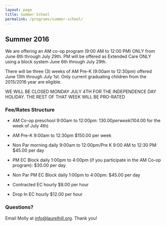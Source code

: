 ```yaml
---
layout: page
title: Summer School
permalink: /programs/summer-school/
---
```


## Summer 2016

We are offering an AM co-op program (9:00 AM to 12:00 PM) ONLY from June 6th through July 29th. PM will be offered as Extended Care ONLY using a block system June 6th through July 29th. 


There will be three (3) weeks of AM Pre-K (9:00am to 12:30pm) offered June 13th through July 1st.  Only current graduating children from the 2015/2016 year are eligible.


WE WILL BE CLOSED MONDAY JULY 4TH FOR THE INDEPENDENCE DAY HOLIDAY. THE REST OF THAT WEEK WILL BE PRO-RATED


### Fee/Rates Structure


* AM Co-op preschool 9:00am to 12:00pm:  $130.00 per week ($104.00 for the week of July 4th)
* AM Pre-K 9:00am to 12:30pm $150.00 per week

* Non Par morning daily 9:00am to 12:00pm/Pre K 9:00 AM to 12:30 PM: $45.00 per day
* PM EC Block daily 1:00pm to 4:00pm (if you participate in the AM Co-op program): $30.00 per day
* Non Par PM EC Block daily 1:00pm to 4:00pm: $45.00 per day

* Contracted EC hourly $8.00 per hour
* Drop In EC hourly $12.00 per hour

### Questions?

Email Molly at info@laurelhill.org. Thank you!